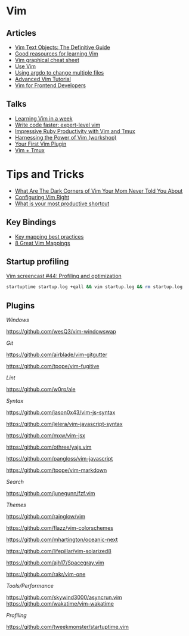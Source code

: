 # Vim


## Articles

+ [Vim Text Objects: The Definitive Guide](https://blog.carbonfive.com/2011/10/17/vim-text-objects-the-definitive-guide/)
+ [Good reasources for learning Vim](https://www.quora.com/What-are-some-good-resources-for-learning-Vim)
+ [Vim graphical cheat sheet](http://www.viemu.com/vi-vim-cheat-sheet.gif)
+ [Use Vim](https://antjanus.com/blog/thoughts-and-opinions/use-vim/)
+ [Using argdo to change multiple files](http://vimcasts.org/episodes/using-argdo-to-change-multiple-files/)
+ [Advanced Vim Tutorial](http://tebrik.kampanya.org.tr/Linux/Books/advanced_vim_tutorial.pdf)
+ [Vim for Frontend Developers](https://speakerdeck.com/csswizardry/vim-for-front-end-developers)



## Talks

+ [Learning Vim in a week](https://www.youtube.com/watch?v=_NUO4JEtkDw)
+ [Write code faster: expert-level vim](http://youtu.be/SkdrYWhh-8s)
+ [Impressive Ruby Productivity with Vim and Tmux](http://youtu.be/9jzWDr24UHQ)
+ [Harnessing the Power of Vim (workshop)](https://teamtreehouse.com/library/harnessing-the-power-of-vim)
+ [Your First Vim Plugin](https://youtu.be/lwD8G1P52Sk)
+ [Vim + Tmux](https://youtu.be/5r6yzFEXajQ)

# Tips and Tricks

+ [What Are The Dark Corners of Vim Your Mom Never Told You About](https://stackoverflow.com/questions/726894/what-are-the-dark-corners-of-vim-your-mom-never-told-you-about)
+ [Configuring Vim Right](http://items.sjbach.com/319/configuring-vim-right)
+ [What is your most productive shortcut](https://stackoverflow.com/questions/1218390/what-is-your-most-productive-shortcut-with-vim)


## Key Bindings

+ [Key mapping best practices](https://vi.stackexchange.com/questions/6916/key-mapping-best-practices)
+ [8 Great Vim Mappings](https://hashrocket.com/blog/posts/8-great-vim-mappings)


## Startup profiling

[Vim screencast #44: Profiling and optimization](https://www.youtube.com/watch?v=wQ9uB8I0cCg)

```bash
startuptime startup.log +qall && vim startup.log && rm startup.log
```

## Plugins

*Windows*

https://github.com/wesQ3/vim-windowswap


*Git*

https://github.com/airblade/vim-gitgutter

https://github.com/tpope/vim-fugitive


*Lint*

https://github.com/w0rp/ale


*Syntax*

https://github.com/jason0x43/vim-js-syntax

https://github.com/jelera/vim-javascript-syntax

https://github.com/mxw/vim-jsx

https://github.com/othree/yajs.vim

https://github.com/pangloss/vim-javascript

https://github.com/tpope/vim-markdown


*Search*

https://github.com/junegunn/fzf.vim


*Themes*

https://github.com/rainglow/vim

https://github.com/flazz/vim-colorschemes

https://github.com/mhartington/oceanic-next

https://github.com/lifepillar/vim-solarized8

https://github.com/ajh17/Spacegray.vim

https://github.com/rakr/vim-one


*Tools/Performance*

https://github.com/skywind3000/asyncrun.vim
https://github.com/wakatime/vim-wakatime


*Profiling*

https://github.com/tweekmonster/startuptime.vim
